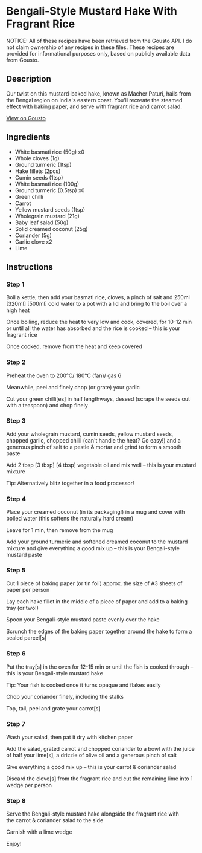 # Bengali-Style Mustard Hake With Fragrant Rice

NOTICE: All of these recipes have been retrieved from the Gousto API. I do not claim ownership of any recipes in these files. These recipes are provided for informational purposes only, based on publicly available data from Gousto.

## Description

Our twist on this mustard-baked hake, known as Macher Paturi, hails from the Bengal region on India's eastern coast. You'll recreate the steamed effect with baking paper, and serve with fragrant rice and carrot salad.

[View on Gousto](https://www.gousto.co.uk/recipes/cookbook/bengali-style-mustard-hake-with-fragrant-rice)

## Ingredients

- White basmati rice (50g) x0
- Whole cloves (1g)
- Ground turmeric (1tsp)
- Hake fillets (2pcs)
- Cumin seeds (1tsp)
- White basmati rice (100g)
- Ground turmeric (0.5tsp) x0
- Green chilli
- Carrot
- Yellow mustard seeds (1tsp)
- Wholegrain mustard (21g)
- Baby leaf salad (50g)
- Solid creamed coconut (25g)
- Coriander (5g)
- Garlic clove x2
- Lime

## Instructions


### Step 1

Boil a kettle, then add your basmati rice, cloves, a pinch of salt and 250ml <span class="text-purple">[320ml]</span><span class="text-danger"> [500ml]</span> cold water to a pot with a lid and bring to the boil over a high heat

Once boiling, reduce the heat to very low and cook, covered, for 10-12 min or until all the water has absorbed and the rice is cooked – this is your fragrant rice

Once cooked, remove from the heat and keep covered


### Step 2

Preheat the oven to 200°C/ 180°C (fan)/ gas 6

Meanwhile, peel and finely chop (or grate) your garlic

Cut your green chilli[es] in half lengthways, deseed (scrape the seeds out with a teaspoon) and chop finely


### Step 3

Add your wholegrain mustard, cumin seeds, yellow mustard seeds, chopped garlic, chopped chilli (can't handle the heat? Go easy!) and a generous pinch of salt to a pestle & mortar and grind to form a smooth paste

Add 2 tbsp<span class="text-purple"> [3 tbsp]</span> <span class="text-danger">[4 tbsp]</span> vegetable oil and mix well – this is your mustard mixture

Tip: Alternatively blitz together in a food processor!


### Step 4

Place your creamed coconut (in its packaging!) in a mug and cover with boiled water (this softens the naturally hard cream)

Leave for 1 min, then remove from the mug

Add your ground turmeric and softened creamed coconut to the mustard mixture and give everything a good mix up – this is your Bengali-style mustard paste


### Step 5

Cut 1 piece of baking paper (or tin foil) approx. the size of A3 sheets of paper per person

Lay each hake fillet in the middle of a piece of paper and add to a baking tray (or two!)

Spoon your Bengali-style mustard paste evenly over the hake

Scrunch the edges of the baking paper together around the hake to form a sealed parcel[s]


### Step 6

Put the tray[s] in the oven for 12-15 min or until the fish is cooked through – this is your Bengali-style mustard hake

Tip: Your fish is cooked once it turns opaque and flakes easily

Chop your coriander finely, including the stalks

Top, tail, peel and grate your carrot[s]


### Step 7

Wash your salad, then pat it dry with kitchen paper

Add the salad, grated carrot and chopped coriander to a bowl with the juice of half your lime[s], a drizzle of olive oil and a generous pinch of salt

Give everything a good mix up – this is your carrot & coriander salad

Discard the clove[s] from the fragrant rice and cut the remaining lime into 1 wedge per person

### Step 8

Serve the Bengali-style mustard hake alongside the fragrant rice with the carrot & coriander salad to the side

Garnish with a lime wedge

Enjoy!

